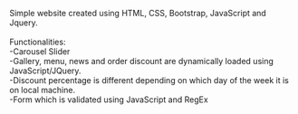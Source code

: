 Simple website created using HTML, CSS, Bootstrap, JavaScript and Jquery.\
\
Functionalities:\
-Carousel Slider\
-Gallery, menu, news and order discount are dynamically loaded using JavaScript/JQuery.  \
-Discount percentage is different depending on which day of the week it is on local machine.  \
-Form which is validated using JavaScript and RegEx 
